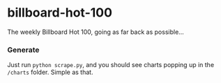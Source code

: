 # billboard-hot-100
The weekly Billboard Hot 100, going as far back as possible...

### Generate
Just run `python scrape.py`, and you should see charts popping up in the `/charts` folder. Simple as that.

